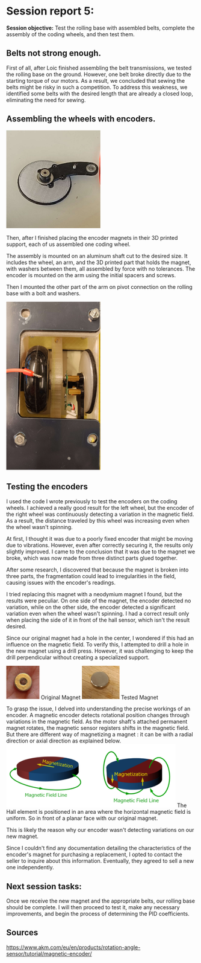 # Session report 5:

**Session objective:** Test the rolling base with assembled belts, complete the assembly of the coding wheels, and then test them.



## Belts not strong enough.

First of all, after Loic finished assembling the belt transmissions, we tested the rolling base on the ground. However, one belt broke directly due to the starting torque of our motors. As a result, we concluded that sewing the belts might be risky in such a competition. To address this weakness, we identified some belts with the desired length that are already a closed loop, eliminating the need for sewing.

## Assembling the wheels with encoders.

<img src="Report's images\Session06\Coding_wheel_without_encoder.jpg" width="250">

Then, after I finished placing the encoder magnets in their 3D printed support, each of us assembled one coding wheel.

The assembly is mounted on an aluminum shaft cut to the desired size. It includes the wheel, an arm, and the 3D printed part that holds the magnet, with washers between them, all assembled by force with no tolerances. The encoder is mounted on the arm using the initial spacers and screws.

Then I mounted the other part of the arm on pivot connection on the rolling base with a bolt and washers. 

<img src="Report's images\Session06\Coding_wheel_assembled_rollingbase.jpg" width="250">


## Testing the encoders

I used the code I wrote previously to test the encoders on the coding wheels. I achieved a really good result for the left wheel, but the encoder of the right wheel was continuously detecting a variation in the magnetic field. As a result, the distance traveled by this wheel was increasing even when the wheel wasn't spinning.

At first, I thought it was due to a poorly fixed encoder that might be moving due to vibrations. However, even after correctly securing it, the results only slightly improved. I came to the conclusion that it was due to the magnet we broke, which was now made from three distinct parts glued together.

After some research, I discovered that because the magnet is broken into three parts, the fragmentation could lead to irregularities in the field, causing issues with the encoder's readings.

I tried replacing this magnet with a neodymium magnet I found, but the results were peculiar. On one side of the magnet, the encoder detected no variation, while on the other side, the encoder detected a significant variation even when the wheel wasn't spinning. 
I had a correct result only when placing the side of it in front of the hall sensor, which isn't the result desired.

Since our original magnet had a hole in the center, I wondered if this had an influence on the magnetic field. To verify this, I attempted to drill a hole in the new magnet using a drill press. However, it was challenging to keep the drill perpendicular without creating a specialized support.

<img src="Report's images\Session06\original_magnet.jpg" width="88">
Original Magnet


<img src="Report's images\Session06\tested_magnet.jpg" width="100">
Tested Magnet


To grasp the issue, I delved into understanding the precise workings of an encoder. A magnetic encoder detects rotational position changes through variations in the magnetic field. As the motor shaft's attached permanent magnet rotates, the magnetic sensor registers shifts in the magnetic field. But there are different way of magnetizing a magnet : it can be with a radial direction or axial direction as explained below.
<img src="Report's images\Session06\magnetization_field_lines_fromAKM.png" width="450">
The Hall element is positioned in an area where the horizontal magnetic field is uniform. So in front of a planar face with our original magnet.

This is likely the reason why our encoder wasn't detecting variations on our new magnet.

Since I couldn't find any documentation detailing the characteristics of the encoder's magnet for purchasing a replacement, I opted to contact the seller to inquire about this information. Eventually, they agreed to sell a new one independently.


## **Next session tasks:**
Once we receive the new magnet and the appropriate belts, our rolling base should be complete. I will then proceed to test it, make any necessary improvements, and begin the process of determining the PID coefficients.

## Sources 
https://www.akm.com/eu/en/products/rotation-angle-sensor/tutorial/magnetic-encoder/